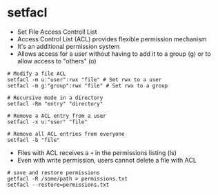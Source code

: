 # setfacl

- Set File Access Controll List
- Access Control List (ACL) provides flexible permission mechanism
- It's an additional permission system
- Allows access for a user without having to add it to a group (g) or to allow access to "others" (o)

```shell
# Modify a file ACL
setfacl -m u:"user":rwx "file" # Set rwx to a user
setfacl -m g:"group":rwx "file" # Set rwx to a group

# Recursive mode in a directory
setfacl -Rm "entry" "directory"

# Remove a ACL entry from a user
setfacl -x u:"user" "file"

# Remove all ACL entries from everyone
setfacl -b "file"
```

- Files with ACL receives a `+` in the permissions listing (ls)
- Even with write permission, users cannot delete a file with ACL

```shell
# save and restore permissions
getfacl -R /some/path > permissions.txt
setfacl --restore=permissions.txt
```
